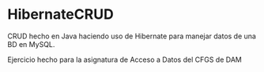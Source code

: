 # HibernateCRUD
CRUD hecho en Java haciendo uso de Hibernate para manejar datos de una BD en MySQL.

Ejercicio hecho para la asignatura de Acceso a Datos del CFGS de DAM
